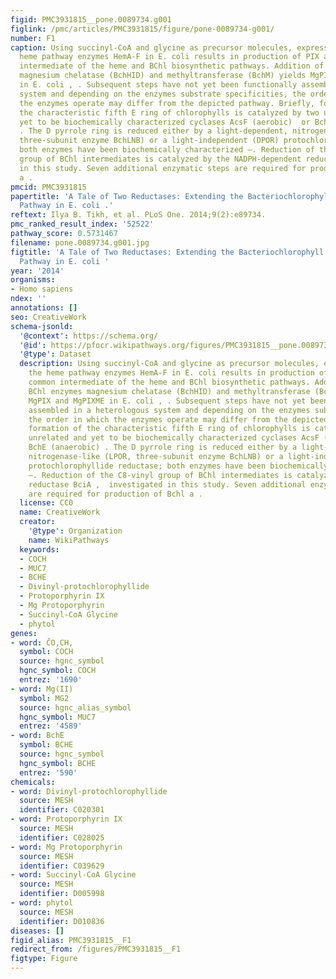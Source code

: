 ```yaml
---
figid: PMC3931815__pone.0089734.g001
figlink: /pmc/articles/PMC3931815/figure/pone-0089734-g001/
number: F1
caption: Using succinyl-CoA and glycine as precursor molecules, expression of the
  heme pathway enzymes HemA-F in E. coli results in production of PIX as the common
  intermediate of the heme and BChl biosynthetic pathways. Addition of the BChl enzymes
  magnesium chelatase (BchHID) and methyltransferase (BchM) yields MgPIX and MgPIXME
  in E. coli , . Subsequent steps have not yet been functionally assembled in a heterologous
  system and depending on the enzymes substrate specificities, the order in which
  the enzymes operate may differ from the depicted pathway. Briefly, formation of
  the characteristic fifth E ring of chlorophylls is catalyzed by two unrelated and
  yet to be biochemically characterized cyclases AcsF (aerobic)  or BchE (anaerobic)
  . The D pyrrole ring is reduced either by a light-dependent, nitrogenase-like (LPOR,
  three-subunit enzyme BchLNB) or a light-independent (DPOR) protochlorophyllide reductase;
  both enzymes have been biochemically characterized –. Reduction of the C8-vinyl
  group of BChl intermediates is catalyzed by the NADPH-dependent reductase BciA ,  investigated
  in this study. Seven additional enzymatic steps are required for production of Bchl
  a .
pmcid: PMC3931815
papertitle: 'A Tale of Two Reductases: Extending the Bacteriochlorophyll Biosynthetic
  Pathway in E. coli .'
reftext: Ilya B. Tikh, et al. PLoS One. 2014;9(2):e89734.
pmc_ranked_result_index: '52522'
pathway_score: 0.5731467
filename: pone.0089734.g001.jpg
figtitle: 'A Tale of Two Reductases: Extending the Bacteriochlorophyll Biosynthetic
  Pathway in E. coli '
year: '2014'
organisms:
- Homo sapiens
ndex: ''
annotations: []
seo: CreativeWork
schema-jsonld:
  '@context': https://schema.org/
  '@id': https://pfocr.wikipathways.org/figures/PMC3931815__pone.0089734.g001.html
  '@type': Dataset
  description: Using succinyl-CoA and glycine as precursor molecules, expression of
    the heme pathway enzymes HemA-F in E. coli results in production of PIX as the
    common intermediate of the heme and BChl biosynthetic pathways. Addition of the
    BChl enzymes magnesium chelatase (BchHID) and methyltransferase (BchM) yields
    MgPIX and MgPIXME in E. coli , . Subsequent steps have not yet been functionally
    assembled in a heterologous system and depending on the enzymes substrate specificities,
    the order in which the enzymes operate may differ from the depicted pathway. Briefly,
    formation of the characteristic fifth E ring of chlorophylls is catalyzed by two
    unrelated and yet to be biochemically characterized cyclases AcsF (aerobic)  or
    BchE (anaerobic) . The D pyrrole ring is reduced either by a light-dependent,
    nitrogenase-like (LPOR, three-subunit enzyme BchLNB) or a light-independent (DPOR)
    protochlorophyllide reductase; both enzymes have been biochemically characterized
    –. Reduction of the C8-vinyl group of BChl intermediates is catalyzed by the NADPH-dependent
    reductase BciA ,  investigated in this study. Seven additional enzymatic steps
    are required for production of Bchl a .
  license: CC0
  name: CreativeWork
  creator:
    '@type': Organization
    name: WikiPathways
  keywords:
  - COCH
  - MUC7
  - BCHE
  - Divinyl-protochlorophyllide
  - Protoporphyrin IX
  - Mg Protoporphyrin
  - Succinyl-CoA Glycine
  - phytol
genes:
- word: ČO,CH,
  symbol: COCH
  source: hgnc_symbol
  hgnc_symbol: COCH
  entrez: '1690'
- word: Mg(II)
  symbol: MG2
  source: hgnc_alias_symbol
  hgnc_symbol: MUC7
  entrez: '4589'
- word: BchE
  symbol: BCHE
  source: hgnc_symbol
  hgnc_symbol: BCHE
  entrez: '590'
chemicals:
- word: Divinyl-protochlorophyllide
  source: MESH
  identifier: C020301
- word: Protoporphyrin IX
  source: MESH
  identifier: C028025
- word: Mg Protoporphyrin
  source: MESH
  identifier: C039629
- word: Succinyl-CoA Glycine
  source: MESH
  identifier: D005998
- word: phytol
  source: MESH
  identifier: D010836
diseases: []
figid_alias: PMC3931815__F1
redirect_from: /figures/PMC3931815__F1
figtype: Figure
---
```

